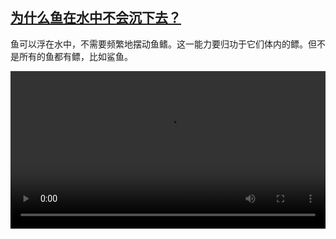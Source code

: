 <!--1732076224000-->
[为什么鱼在水中不会沉下去？](https://www.dw.com/zh/%E4%B8%BA%E4%BB%80%E4%B9%88%E9%B1%BC%E5%9C%A8%E6%B0%B4%E4%B8%AD%E4%B8%8D%E4%BC%9A%E6%B2%89%E4%B8%8B%E5%8E%BB%EF%BC%9F/a-70763785)
------

<p>鱼可以浮在水中，不需要频繁地摆动鱼鳍。这一能力要归功于它们体内的鳔。但不是所有的鱼都有鳔，比如鲨鱼。</small></p><video src="https://tvdownloaddw-a.akamaihd.net/vps/webvideos/CHI/2024/DWVG/DWVGCHI241112_fischblase-neu_01ICW_AVC_1280x720.mp4" controls style="width:100%"></video>
